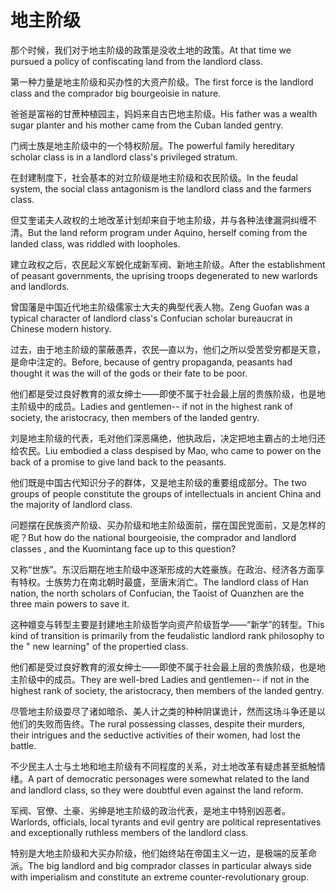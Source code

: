 # 地主阶级

<p><span class="chinese">那个时候，我们对于地主阶级的政策是没收土地的政策。</span><span class="english">At that time we pursued a policy of confiscating land from the landlord class.</span></p>

<p><span class="chinese">第一种力量是地主阶级和买办性的大资产阶级。</span><span class="english">The first force is the landlord class and the comprador big bourgeoisie in nature.</span></p>

<p><span class="chinese">爸爸是富裕的甘蔗种植园主，妈妈来自古巴地主阶级。</span><span class="english">His father was a wealth sugar planter and his mother came from the Cuban landed gentry.</span></p>

<p><span class="chinese">门阀士族是地主阶级中的一个特权阶层。</span><span class="english">The powerful family hereditary scholar class is in a landlord class's privileged stratum.</span></p>

<p><span class="chinese">在封建制度下，社会基本的对立阶级是地主阶级和农民阶级。</span><span class="english">In the feudal system, the social class antagonism is the landlord class and the farmers class.</span></p>

<p><span class="chinese">但艾奎诺夫人政权的土地改革计划却来自于地主阶级，并与各种法律漏洞纠缠不清。</span><span class="english">But the land reform program under Aquino, herself coming from the landed class, was riddled with loopholes.</span></p>

<p><span class="chinese">建立政权之后，农民起义军蜕化成新军阀、新地主阶级。</span><span class="english">After the establishment of peasant governments, the uprising troops degenerated to new warlords and landlords.</span></p>

<p><span class="chinese">曾国藩是中国近代地主阶级儒家士大夫的典型代表人物。</span><span class="english">Zeng Guofan was a typical character of landlord class's Confucian scholar bureaucrat in Chinese modern history.</span></p>

<p><span class="chinese">过去，由于地主阶级的蒙蔽愚弄，农民—直以为，他们之所以受苦受穷都是天意，是命中注定的。</span><span class="english">Before, because of gentry propaganda, peasants had thought it was the will of the gods or their fate to be poor.</span></p>

<p><span class="chinese">他们都是受过良好教育的淑女绅士——即使不属于社会最上层的贵族阶级，也是地主阶级中的成员。</span><span class="english">Ladies and gentlemen-- if not in the highest rank of society, the aristocracy, then members of the landed gentry.</span></p>

<p><span class="chinese">刘是地主阶级的代表，毛对他们深恶痛绝，他执政后，决定把地主霸占的土地归还给农民。</span><span class="english">Liu embodied a class despised by Mao, who came to power on the back of a promise to give land back to the peasants.</span></p>

<p><span class="chinese">他们既是中国古代知识分子的群体，又是地主阶级的重要组成部分。</span><span class="english">The two groups of people constitute the groups of intellectuals in ancient China and the majority of landlord class.</span></p>

<p><span class="chinese">问题摆在民族资产阶级、买办阶级和地主阶级面前，摆在国民党面前，又是怎样的呢？</span><span class="english">But how do the national bourgeoisie, the comprador and landlord classes , and the Kuomintang face up to this question?</span></p>

<p><span class="chinese">又称“世族”。东汉后期在地主阶级中逐渐形成的大姓豪族。在政治、经济各方面享有特权。士族势力在南北朝时最盛，至唐末消亡。</span><span class="english">The landlord class of Han nation, the north scholars of Confucian, the Taoist of Quanzhen are the three main powers to save it.</span></p>

<p><span class="chinese">这种嬗变与转型主要是封建地主阶级哲学向资产阶级哲学——“新学”的转型。</span><span class="english">This kind of transition is primarily from the feudalistic landlord rank philosophy to the " new learning" of the propertied class.</span></p>

<p><span class="chinese">他们都是受过良好教育的淑女绅士——即使不属于社会最上层的贵族阶级，也是地主阶级中的成员。</span><span class="english">They are well-bred Ladies and gentlemen-- if not in the highest rank of society, the aristocracy, then members of the landed gentry.</span></p>

<p><span class="chinese">尽管地主阶级耍尽了诸如暗杀、美人计之类的种种阴谋诡计，然而这场斗争还是以他们的失败而告终。</span><span class="english">The rural possessing classes, despite their murders, their intrigues and the seductive activities of their women, had lost the battle.</span></p>

<p><span class="chinese">不少民主人士与土地和地主阶级有不同程度的关系，对土地改革有疑虑甚至抵触情绪。</span><span class="english">A part of democratic personages were somewhat related to the land and landlord class, so they were doubtful even against the land reform.</span></p>

<p><span class="chinese">军阀、官僚、土豪、劣绅是地主阶级的政治代表，是地主中特别凶恶者。</span><span class="english">Warlords, officials, local tyrants and evil gentry are political representatives and exceptionally ruthless members of the landlord class.</span></p>

<p><span class="chinese">特别是大地主阶级和大买办阶级，他们始终站在帝国主义一边，是极端的反革命派。</span><span class="english">The big landlord and big comprador classes in particular always side with imperialism and constitute an extreme counter-revolutionary group.</span></p>

